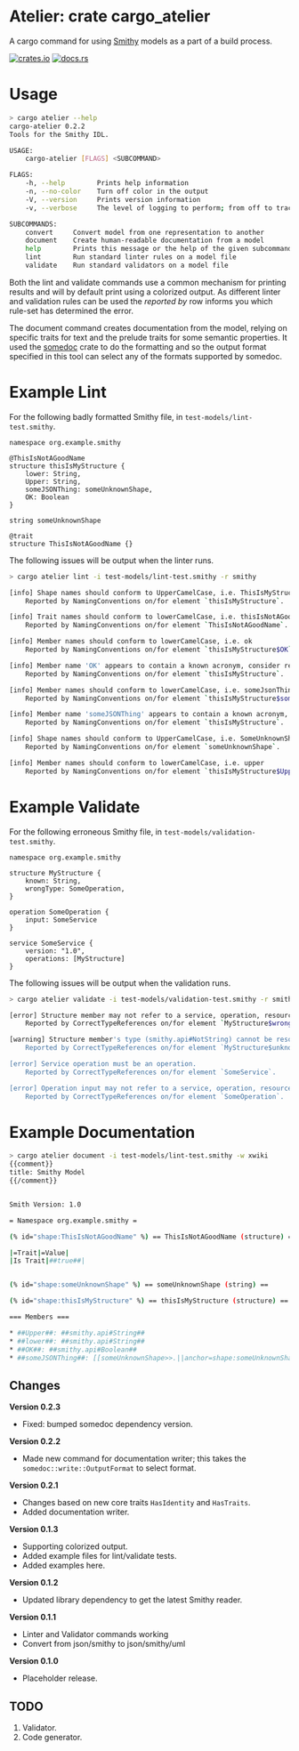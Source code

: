 # Atelier: crate cargo_atelier

A cargo command for using [Smithy](https://github.com/awslabs/smithy) models as a part of a build process.

[![crates.io](https://img.shields.io/crates/v/cargo_atelier.svg)](https://crates.io/crates/cargo_atelier)
[![docs.rs](https://docs.rs/cargo_atelier/badge.svg)](https://docs.rs/cargo_atelier)

# Usage

```bash
> cargo atelier --help
cargo-atelier 0.2.2
Tools for the Smithy IDL.

USAGE:
    cargo-atelier [FLAGS] <SUBCOMMAND>

FLAGS:
    -h, --help        Prints help information
    -n, --no-color    Turn off color in the output
    -V, --version     Prints version information
    -v, --verbose     The level of logging to perform; from off to trace

SUBCOMMANDS:
    convert     Convert model from one representation to another
    document    Create human-readable documentation from a model
    help        Prints this message or the help of the given subcommand(s)
    lint        Run standard linter rules on a model file
    validate    Run standard validators on a model file
```

Both the lint and validate commands use a common mechanism for printing results and will by default print using a 
colorized output. As different linter and validation rules can be used the _reported by_ row informs you which rule-set
has determined the error.

The document command creates documentation from the model, relying on specific traits for text and the prelude traits
for some semantic properties. It used the [somedoc](https://crates.io/crates/somedoc) crate to do the formatting and
so the output format specified in this tool can select any of the formats supported by somedoc.

# Example Lint

For the following badly formatted Smithy file, in `test-models/lint-test.smithy`.

```text
namespace org.example.smithy

@ThisIsNotAGoodName
structure thisIsMyStructure {
    lower: String,
    Upper: String,
    someJSONThing: someUnknownShape,
    OK: Boolean
}

string someUnknownShape

@trait
structure ThisIsNotAGoodName {}
```

The following issues will be output when the linter runs.

```bash
> cargo atelier lint -i test-models/lint-test.smithy -r smithy

[info] Shape names should conform to UpperCamelCase, i.e. ThisIsMyStructure
	Reported by NamingConventions on/for element `thisIsMyStructure`.

[info] Trait names should conform to lowerCamelCase, i.e. thisIsNotAGoodName
	Reported by NamingConventions on/for element `ThisIsNotAGoodName`.

[info] Member names should conform to lowerCamelCase, i.e. ok
	Reported by NamingConventions on/for element `thisIsMyStructure$OK`.

[info] Member name 'OK' appears to contain a known acronym, consider renaming i.e. ok
	Reported by NamingConventions on/for element `thisIsMyStructure`.

[info] Member names should conform to lowerCamelCase, i.e. someJsonThing
	Reported by NamingConventions on/for element `thisIsMyStructure$someJSONThing`.

[info] Member name 'someJSONThing' appears to contain a known acronym, consider renaming i.e. Json
	Reported by NamingConventions on/for element `thisIsMyStructure`.

[info] Shape names should conform to UpperCamelCase, i.e. SomeUnknownShape
	Reported by NamingConventions on/for element `someUnknownShape`.

[info] Member names should conform to lowerCamelCase, i.e. upper
	Reported by NamingConventions on/for element `thisIsMyStructure$Upper`.
```

# Example Validate

For the following erroneous Smithy file, in `test-models/validation-test.smithy`.

```text
namespace org.example.smithy

structure MyStructure {
    known: String,
    wrongType: SomeOperation,
}

operation SomeOperation {
    input: SomeService
}

service SomeService {
    version: "1.0",
    operations: [MyStructure]
}
```

The following issues will be output when the validation runs.

```bash
> cargo atelier validate -i test-models/validation-test.smithy -r smithy

[error] Structure member may not refer to a service, operation, resource or apply.
	Reported by CorrectTypeReferences on/for element `MyStructure$wrongType`.

[warning] Structure member's type (smithy.api#NotString) cannot be resolved to a shape in this model.
	Reported by CorrectTypeReferences on/for element `MyStructure$unknown`.

[error] Service operation must be an operation.
	Reported by CorrectTypeReferences on/for element `SomeService`.

[error] Operation input may not refer to a service, operation, resource or apply.
	Reported by CorrectTypeReferences on/for element `SomeOperation`.
```

# Example Documentation

```bash
> cargo atelier document -i test-models/lint-test.smithy -w xwiki
{{comment}}
title: Smithy Model
{{/comment}}


Smith Version: 1.0

= Namespace org.example.smithy =

(% id="shape:ThisIsNotAGoodName" %) == ThisIsNotAGoodName (structure) ==

|=Trait|=Value|
|Is Trait|##true##|


(% id="shape:someUnknownShape" %) == someUnknownShape (string) ==

(% id="shape:thisIsMyStructure" %) == thisIsMyStructure (structure) ==

=== Members ===

* ##Upper##: ##smithy.api#String##
* ##lower##: ##smithy.api#String##
* ##OK##: ##smithy.api#Boolean##
* ##someJSONThing##: [[someUnknownShape>>.||anchor=shape:someUnknownShape]]
```

## Changes

**Version 0.2.3**

* Fixed: bumped somedoc dependency version.

**Version 0.2.2**

* Made new command for documentation writer; this takes the `somedoc::write::OutputFormat` to select format.

**Version 0.2.1**

* Changes based on new core traits `HasIdentity` and `HasTraits`.
* Added documentation writer.

**Version 0.1.3**

* Supporting colorized output.
* Added example files for lint/validate tests. 
* Added examples here.

**Version 0.1.2**

* Updated library dependency to get the latest Smithy reader.

**Version 0.1.1**

* Linter and Validator commands working
* Convert from json/smithy to json/smithy/uml

**Version 0.1.0**

* Placeholder release.

## TODO

1. Validator.
1. Code generator.
